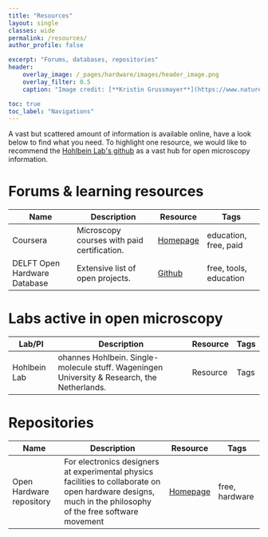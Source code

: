 ```yaml
---
title: "Resources"
layout: single
classes: wide
permalink: /resources/
author_profile: false

excerpt: "Forums, databases, repositories"
header: 
    overlay_image: /_pages/hardware/images/header_image.png
    overlay_filter: 0.5
    caption: "Image credit: [**Kristin Grussmayer**](https://www.nature.com/articles/ncomms6830)"

toc: true
toc_label: "Navigations"
---
```

A vast but scattered amount of information is available online, have a look below to find what you need. To highlight one resource, we would like to recommend the  [Hohlbein Lab's github](https://github.com/HohlbeinLab/OpenMicroscopy) as a vast hub for open microscopy information. 

# Forums & learning resources

| Name | Description    | Resource           | Tags    |
| ---- | ------------------ | -------------------- | ------------ |
| Coursera | Microscopy courses with paid certification. | [Homepage](https://www.coursera.org/) | education, free, paid | 
| DELFT Open Hardware Database | Extensive list of open projects.| [Github](https://github.com/delftopenhardware/awesome-open-hardware) | free, tools, education | 




# Labs active in open microscopy

| Lab/PI | Description    | Resource           | Tags    |
| ---- | ------------------ | -------------------- | ------------ |
| Hohlbein Lab | ohannes Hohlbein. Single-molecule stuff. Wageningen University & Research, the Netherlands.    | Resource           | Tags    |




# Repositories

| Name | Description    | Resource           | Tags    |
| ---- | ------------------ | -------------------- | ------------ |
|Open Hardware repository|For electronics designers at experimental physics facilities to collaborate on open hardware designs, much in the philosophy of the free software movement|[Homepage](https://ohwr.org/)|free, hardware|